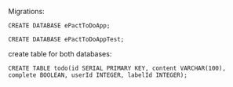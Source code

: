Migrations:
```
CREATE DATABASE ePactToDoApp;
```
```
CREATE DATABASE ePactToDoAppTest;
```
 create table for both databases:
 ```
CREATE TABLE todo(id SERIAL PRIMARY KEY, content VARCHAR(100), complete BOOLEAN, userId INTEGER, labelId INTEGER);
```
